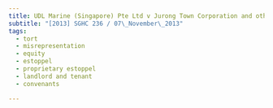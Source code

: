 ```yaml
---
title: UDL Marine (Singapore) Pte Ltd v Jurong Town Corporation and other suits
subtitle: "[2013] SGHC 236 / 07\_November\_2013"
tags:
  - tort
  - misrepresentation
  - equity
  - estoppel
  - proprietary estoppel
  - landlord and tenant
  - convenants

---
```


